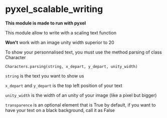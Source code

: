 # pyxel_scalable_writing
**This module is made to run with pyxel**

This module allow to write with a scaling text function

**Won't** work with an image unity width superior to 20

To show your personnalised text, you must use the method parsing of class Character

`Characters.parsing(string, x_depart, y_depart, unity_width)`

`string` is the text you want to show us

`x_depart` and `y_depart` is the top left position of your text

`unity_width` is the width of an unity of your image (like a pixel but bigger)

`transparence` is an optional element that is True by default, if you want to have your text on a black background, call it as False